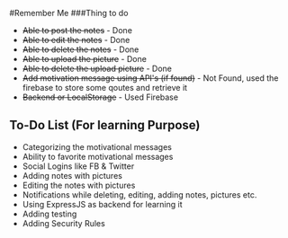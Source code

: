 #Remember Me
###Thing to do
* ~~Able to post the notes~~ - Done 
* ~~Able to edit the notes~~ - Done 
* ~~Able to delete the notes~~ - Done
* ~~Able to upload the picture~~ - Done
* ~~Able to delete the upload picture~~ - Done 
* ~~Add motivation message using API's (if found)~~ - Not Found, used the firebase to store some qoutes and retrieve it
* ~~Backend or LocalStorage~~ - Used Firebase

## To-Do List (For learning Purpose)
* Categorizing the motivational messages
* Ability to favorite motivational messages
* Social Logins like FB & Twitter
* Adding notes with pictures
* Editing the notes with pictures
* Notifications while deleting, editing, adding notes, pictures etc.
* Using ExpressJS as backend for learning it
* Adding testing
* Adding Security Rules

